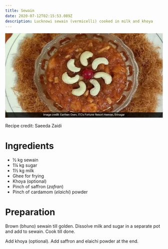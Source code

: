 ```yaml
---
title: Sewain
date: 2020-07-12T02:15:53.089Z
description: Lucknowi sewain (vermicelli) cooked in milk and khoya
---
```

![](seewain.webp)

Recipe credit: Saeeda Zaidi

# Ingredients

* ½ kg sewain
* 1¼ kg sugar
* 1½ kg milk
* Ghee for frying
* Khoya (optional)
* Pinch of saffron (*zafran*)
* Pinch of cardamom (*elaichi*) powder

# Preparation

Brown (bhuno) sewain till golden. Dissolve milk and sugar in a separate pot and add to sewain. Cook till done.

Add khoya (optional). Add saffron and elaichi powder at the end.